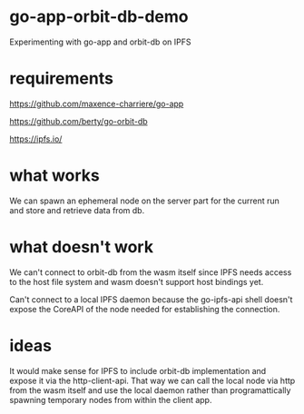 # go-app-orbit-db-demo
Experimenting with go-app and orbit-db on IPFS

# requirements

https://github.com/maxence-charriere/go-app

https://github.com/berty/go-orbit-db

https://ipfs.io/

# what works

We can spawn an ephemeral node on the server part for the current run and store and retrieve data from db.

# what doesn't work

We can't connect to orbit-db from the wasm itself since IPFS needs access to the host file system and wasm doesn't support host bindings yet.

Can't connect to a local IPFS daemon because the go-ipfs-api shell doesn't expose the CoreAPI of the node needed for establishing the connection.

# ideas

It would make sense for IPFS to include orbit-db implementation and expose it via the http-client-api. That way we can call the local node via http from the wasm itself and use the local daemon rather than programattically spawning temporary nodes from within the client app.
